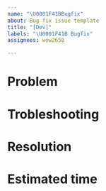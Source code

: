```yaml
---
name: "\U0001F41BBugfix"
about: Bug fix issue template
title: "[Dev]"
labels: "\U0001F41B Bugfix"
assignees: wow2658

---
```


# Problem 
<!-- Briefly describe what bug you encountered -->

# Trobleshooting

<!-- Describe your various attempts and failed attempts to solve the problem -->

# Resolution

<!-- Describe how you finally succeeded in solving the problem -->

# Estimated time
<!-- Estimated time to resolve the bug-->
